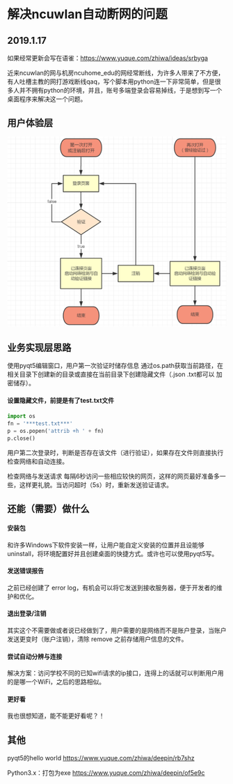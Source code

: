 # 解决ncuwlan自动断网的问题
## 2019.1.17
如果经常更新会写在语雀：https://www.yuque.com/zhiwa/ideas/srbyga

近来ncuwlan的网与机房ncuhome_edu的网经常断线，为许多人带来了不方便，有人吐槽主教的网打游戏断线qaq，写个脚本用python连一下非常简单，但是很多人并不拥有python的环境，并且，账号多端登录会容易掉线，于是想到写一个桌面程序来解决这一个问题。


## 用户体验层
![liuct](/yuque.png)

## 业务实现层思路
使用pyqt5编辑窗口，用户第一次验证时储存信息
通过os.path获取当前路径，在相关目录下创建新的目录或直接在当前目录下创建隐藏文件（.json .txt都可以 加密储存）。

#### 设置隐藏文件，前提是有了test.txt文件
```python
import os
fn = '***test.txt***'
p = os.popen('attrib +h ' + fn)
p.close()
```

用户第二次登录时，判断是否存在该文件（进行验证），如果存在文件则直接执行检查网络和自动连接。

检查网络与发送请求
每隔6秒访问一些相应较快的网页，这样的网页最好准备多一些，这样更礼貌。当访问超时（5s）时，重新发送验证请求。



## 还能（需要）做什么
#### 安装包
和许多Windows下软件安装一样，让用户能自定义安装的位置并且设能够uninstall，将环境配置好并且创建桌面的快捷方式。或许也可以使用pyqt5写。


#### 发送错误报告
之前已经创建了 error log，有机会可以将它发送到接收服务器，便于开发者的维护和优化。


#### 退出登录/注销
其实这个不需要做或者说已经做到了，用户需要的是网络而不是账户登录，当账户发送更变时（账户注销），清除  remove 之前存储用户信息的文件。


#### 尝试自动分辨与连接
解决方案：访问学校不同的已知wifi请求的ip接口，连得上的话就可以判断用户用的是哪一个WiFi，之后的思路相似。


#### 更好看
我也很想知道，能不能更好看呢？！


## 其他
pyqt5的hello world
https://www.yuque.com/zhiwa/deepin/rb7shz

Python3.x：打包为exe
https://www.yuque.com/zhiwa/deepin/of5e9c


